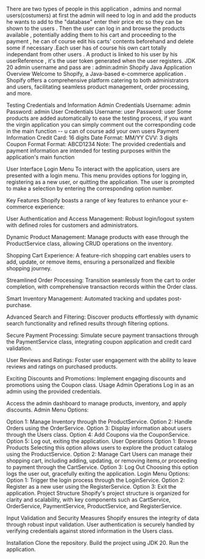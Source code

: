 There are two types of people in this application , admins and normal users(costumers) at first the admin will need to log in and add the products he wants to add to the "database" enter their price etc so they can be shown to the users .
Then the user can log in and browse the products available , potentially adding them to his cart and proceeding to the payment , he can of course edit his carts' contents beforehand and delete some if necessary .Each user has of course
his own cart totally independant from other users .
A product is linked to his user by his userReference , it's the user token generated when the user registers.
JDK 20
admin username and pass are : admin:admin
Shopify Java Application
Overview
Welcome to Shopify, a Java-based e-commerce application . Shopify offers a comprehensive platform catering to both administrators and users, facilitating seamless product management, order processing, and more.

Testing Credentials and Information
Admin Credentials
Username: admin
Password: admin
User Credentials
Username: user
Password: user
Some products are added automatically to ease the testing process, if you want the virgin application you can simply comment out the corresponding code in the main function 
-- u can of course add your own users
Payment Information 
Credit Card: 16 digits
Date Format: MM/YY
CVV: 3 digits
Coupon Format 
Format: ABCD1234
Note: The provided credentials and payment information are intended for testing purposes within the application's main function

User Interface
Login Menu
To interact with the application, users are presented with a login menu. This menu provides options for logging in, registering as a new user, or quitting the application. The user is prompted to make a selection by entering the corresponding option number.

Key Features
Shopify boasts a range of key features to enhance your e-commerce experience:

User Authentication and Access Management: Robust login/logout system with defined roles for customers and administrators.

Dynamic Product Management: Manage products with ease through the ProductService class, allowing CRUD operations on the inventory.

Shopping Cart Experience: A feature-rich shopping cart enables users to add, update, or remove items, ensuring a personalized and flexible shopping journey.

Streamlined Order Processing: Transition seamlessly from the cart to order completion, with comprehensive transaction records within the Order class.

Smart Inventory Management: Automated tracking and updates post-purchase.

Advanced Search and Filtering: Discover products effortlessly with dynamic search functionality and refined results through filtering options.

Secure Payment Processing: Simulate secure payment transactions through the PaymentService class, integrating coupon application and credit card validation.

User Reviews and Ratings: Foster user engagement with the ability to leave reviews and ratings on purchased products.

Exciting Discounts and Promotions: Implement engaging discounts and promotions using the Coupon class.
Usage
Admin Operations
Log in as an admin using the provided credentials.

Access the admin dashboard to manage products, inventory, and apply discounts.
Admin Menu Options:

Option 1: Manage Inventory through the ProductService.
Option 2: Handle Orders using the OrderService.
Option 3: Display information about users through the Users class.
Option 4: Add Coupons via the CouponService.
Option 5: Log out, exiting the application.
User Operations
Option 1: Browse Products
Selecting this option allows users to explore the product catalog using the ProductService.
Option 2: Manage Cart
Users can manage their shopping cart, including adding, updating, or removing items,or proceeding to payment through the CartService.
Option 3: Log Out
Choosing this option logs the user out, gracefully exiting the application.
Login Menu Options:
Option 1: Trigger the login process through the LoginService.
Option 2: Register as a new user using the RegisterService.
Option 3: Exit the application.
Project Structure
Shopify's project structure is organized for clarity and scalability, with key components such as CartService, OrderService, PaymentService, ProductService, and RegisterService.

Input Validation and Security Measures
Shopify ensures the integrity of data through robust input validation. User authentication is securely handled by verifying credentials against stored information in the Users class.

Installation
Clone the repository.
Build the project using JDK 20.
Run the application.
